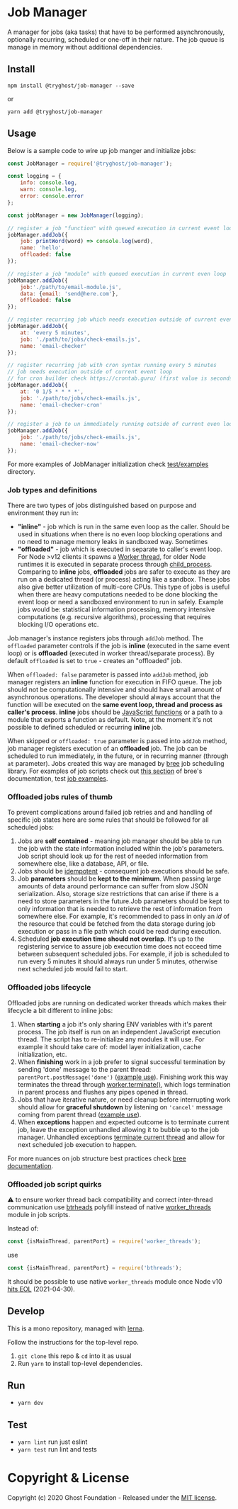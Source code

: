 # Job Manager

A manager for jobs (aka tasks) that have to be performed asynchronously, optionally recurring, scheduled or one-off in their nature. The job queue is manage in memory without additional dependencies.

## Install

`npm install @tryghost/job-manager --save`

or

`yarn add @tryghost/job-manager`


## Usage

Below is a sample code to wire up job manger and initialize jobs:
```js
const JobManager = require('@tryghost/job-manager');

const logging = {
    info: console.log,
    warn: console.log,
    error: console.error
};

const jobManager = new JobManager(logging);

// register a job "function" with queued execution in current event loop
jobManager.addJob({
    job: printWord(word) => console.log(word),
    name: 'hello',
    offloaded: false
});

// register a job "module" with queued execution in current even loop
jobManager.addJob({
    job:'./path/to/email-module.js', 
    data: {email: 'send@here.com'},
    offloaded: false
});

// register recurring job which needs execution outside of current event loop
jobManager.addJob({
    at: 'every 5 minutes', 
    job: './path/to/jobs/check-emails.js',
    name: 'email-checker'
});

// register recurring job with cron syntax running every 5 minutes
// job needs execution outside of current event loop
// for cron builder check https://crontab.guru/ (first value is seconds)
jobManager.addJob({
    at: '0 1/5 * * * *', 
    job: './path/to/jobs/check-emails.js', 
    name: 'email-checker-cron'
});

// register a job to un immediately running outside of current even loop
jobManager.addJob({
    job: './path/to/jobs/check-emails.js', 
    name: 'email-checker-now'
});
```

For more examples of JobManager initialization check [test/examples](https://github.com/TryGhost/Utils/tree/master/packages/job-manager/test/examples) directory.

### Job types and definitions

There are two types of jobs distinguished based on purpose and environment they run in:
- **"inline"** - job which is run in the same even loop as the caller. Should be used in situations when there is no even loop blocking operations and no need to manage memory leaks in sandboxed way. Sometimes 
- **"offloaded"** - job which is executed in separate to caller's event loop. For Node >v12 clients it spawns a [Worker thread](https://nodejs.org/dist/latest-v12.x/docs/api/worker_threads.html#worker_threads_new_worker_filename_options), for older Node runtimes it is executed in separate process through [child_process](https://nodejs.org/docs/latest-v10.x/api/child_process.html). Comparing to **inline** jobs, **offloaded** jobs are safer to execute as they are run on a dedicated thread (or process) acting like a sandbox. These jobs also give better utilization of multi-core CPUs. This type of jobs is useful when there are heavy computations needed to be done blocking the event loop or need a sandboxed environment to run in safely. Example jobs would be: statistical information processing, memory intensive computations (e.g. recursive algorithms), processing that requires blocking I/O operations etc.

Job manager's instance registers jobs through `addJob` method. The `offloaded` parameter controls if the job is **inline** (executed in the same event loop) or is **offloaded** (executed in worker thread/separate process). By default `offloaded` is set to `true` - creates an "offloaded" job.

When `offloaded: false` parameter is passed into `addJob` method, job manager registers an **inline** function for execution in FIFO queue. The job should not be computationally intensive and should have small amount of asynchronous operations. The developer should always account that the function will be executed on the **same event loop, thread and process as caller's process**. **inline** jobs should be [JavaScript functions](https://developer.mozilla.org/en-US/docs/Web/JavaScript/Reference/Global_Objects/Function) or a path to a module that exports a function as default. Note, at the moment it's not possible to defined scheduled or recurring **inline** job.

When skipped or `offloaded: true` parameter is passed into `addJob` method, job manager registers execution of an **offloaded** job. The job can be scheduled to run immediately, in the future, or in recurring manner (through `at` parameter). Jobs created this way are managed by [bree](https://github.com/breejs/bree) job scheduling library. For examples of job scripts check out [this section](https://github.com/breejs/bree#nodejs-email-queue-job-scheduling-example) of bree's documentation, test [job examples](https://github.com/TryGhost/Utils/tree/master/packages/job-manager/test/jobs).


### Offloaded jobs rules of thumb
To prevent complications around failed job retries and and handling of specific job states here are some rules that should be followed for all scheduled jobs:
1. Jobs are **self contained** - meaning job manager should be able to run the job with the state information included within the job's parameters. Job script should look up for the rest of needed information from somewhere else, like a database, API, or file.
2. Jobs should be [idempotent](https://en.wikipedia.org/wiki/Idempotence) - consequent job executions should be safe.
3. Job **parameters** should be **kept to the minimum**. When passing large amounts of data around performance can suffer from slow JSON serialization. Also, storage size restrictions that can arise if there is a need to store parameters in the future.Job parameters should be kept to only information that is needed to retrieve the rest of information from somewhere else. For example, it's recommended to pass in only an *id* of the resource that could be fetched from the data storage during job execution or pass in a file path which could be read during execution.
4. Scheduled **job execution time should not overlap**. It's up to the registering service to assure job execution time does not ecceed time between subsequent scheduled jobs. For example, if job is scheduled to run every 5 minutes it should always run under 5 minutes, otherwise next scheduled job would fail to start.

### Offloaded jobs lifecycle

Offloaded jobs are running on dedicated worker threads which makes their lifecycle a bit different to inline jobs:
1. When **starting** a job it's only sharing ENV variables with it's parent process. The job itself is run on an independent JavaScript execution thread. The script has to re-initialize any modules it will use. For example it should take care of: model layer initialization, cache initialization, etc.
2. When **finishing** work in a job prefer to signal successful termination by sending 'done' message to the parent thread: `parentPort.postMessage('done')` ([example use](https://github.com/TryGhost/Utils/blob/0e423f6c5c69b08d81d470f49de95654d8cc90e3/packages/job-manager/test/jobs/graceful.js#L33-L37)). Finishing work this way terminates the thread through [worker.terminate()]((https://nodejs.org/dist/latest-v14.x/docs/api/worker_threads.html#worker_threads_worker_terminate)), which logs termination in parent process and flushes any pipes opened in thread.
3. Jobs that have iterative nature, or need cleanup before interrupting work should allow for **graceful shutdown** by listening on `'cancel'` message coming from parent thread ([example use](https://github.com/TryGhost/Utils/blob/0e423f6c5c69b08d81d470f49de95654d8cc90e3/packages/job-manager/test/jobs/graceful.js#L12-L16)).
4. When **exceptions** happen and expected outcome is to terminate current job, leave the exception unhandled allowing it to bubble up to the job manager. Unhandled exceptions [terminate current thread](https://nodejs.org/dist/latest-v14.x/docs/api/worker_threads.html#worker_threads_event_error) and allow for next scheduled job execution to happen.

For more nuances on job structure best practices check [bree documentation](https://github.com/breejs/bree#writing-jobs-with-promises-and-async-await).

### Offloaded job script quirks

⚠️ to ensure worker thread back compatibility and correct inter-thread communication use [btrheads](https://github.com/chjj/bthreads) polyfill instead of native [worker_threads](https://nodejs.org/api/worker_threads.html#worker_threads) module in job scripts.

Instead of: 
```js
const {isMainThread, parentPort} = require('worker_threads');
```
use 
```js
const {isMainThread, parentPort} = require('bthreads');
```

It should be possible to use native `worker_threads` module once Node v10 [hits EOL](https://nodejs.org/en/about/releases/) (2021-04-30).

## Develop

This is a mono repository, managed with [lerna](https://lernajs.io/).

Follow the instructions for the top-level repo.
1. `git clone` this repo & `cd` into it as usual
2. Run `yarn` to install top-level dependencies.


## Run

- `yarn dev`


## Test

- `yarn lint` run just eslint
- `yarn test` run lint and tests




# Copyright & License 

Copyright (c) 2020 Ghost Foundation - Released under the [MIT license](LICENSE).
